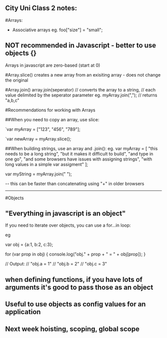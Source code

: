 City Uni Class 2 notes:
-------------
#Arrays:
- Associative arrays
eg. foo["size"] = "small";
## NOT recommended in Javascript - better to use objects {}

Arrays in javascript are zero-based (start at 0)

#Array.slice()
creates a new array from an exisiting array  - does not change the original

#Array.join()
array.join(seperator) // converts the array to a string,
                      // each value delimited by the seperator parameter
                      eg. myArray.join(","); // returns "a,b,c"

#Recommendations for working with Arrays

##When you need to copy an array, use slice:

`var myArray = ["123", "456", "789"];

`var newArray = myArray.slice();


##When building strings, use an array and .join():
eg.
var myArray = [
  "this needs to be a long string",
  "but it makes it difficult to build",
  "and type in one go",
  "and some browsers have issues with assigning strings",
  "with long values in a simple var assigment"
];

var myString = myArray.join(" ");

-- this can be faster than concatenating using "+" in older browsers

---------------------
#Objects

## "Everything in javascript is an object"

If you need to iterate over objects, you can use a for...in loop:

eg

var obj = {a:1, b:2, c:3};

for (var prop in obj) {
  console.log("obj." + prop + " = " + obj[prop]);
}

// Output:
// "obj.a = 1"
// "obj.b = 2"
// "obj.c = 3"

## when defining functions, if you have lots of arguments it's good to pass those as an object

## Useful to use objects as config values  for an application

## Next week hoisting, scoping, global scope
